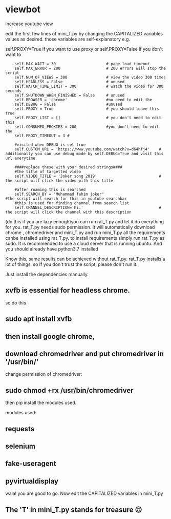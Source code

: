 # viewbot
increase youtube view 

edit the first few lines of mini_T.py by changing the CAPITALIZED variables values as desired.
those variables are self-explanatory e.g.

self.PROXY=True if you want to use proxy
or 
self.PROXY=False if you don't want to

        self.MAX_WAIT = 30                      # page load timeout
        self.MAX_ERROR = 200                    # 200 errors will stop the script
        self.NUM_OF_VIEWS = 300                 # view the video 300 times
        self.HEADLESS = False                   # unused 
        self.WATCH_TIME_LIMIT = 300             # watch the video for 300 seconds
        self.SHUTDOWN_WHEN_FINISHED = False     # unused
        self.BROWSER = 'chrome'                 #no need to edit the
        self.DEBUG = False                      #unused     
        self.PROXY = True                       # you should leave this true
        self.PROXY_LIST = []                    # you don't need to edit this
        self.CONSUMED_PROXIES = 200             #you don't need to edit the
        self.PROXY_TIMEOUT = 3 #
        
        #visited when DEBUG is set true
        self.CUSTOM_URL = 'https://www.youtube.com/watch?v=d64hfj4'    # additionally you can use debug mode by self.DEBUG=True and visit this url everytime
        
        ####replace these with your desired strings####
        #the title of targetted video
        self.VIDEO_TITLE = 'Joker song 2019'                           # the script will click the video with this title
        
        #after roaming this is searched
        self.SEARCH_BY = "Muhammad fahim joker"                        #the script will search for this in youtube searchbar
        #this is used for finding channel from search list
        self.CHANNEL_DESCRIPTION='hi.'                                 # the script will click the channel with this description







(do this if you are lazy enough)you can run rat_T.py and let it do everything for you. rat_T.py needs sudo permission. It will automatically download chrome , chromedriver and mini_T.py and run mini_T.py all the requirements canbe installed using rat_T.py. to install requirements simply run rat_T.py as sudo. It is recommended to use a cloud server that is running ubuntu. And you should already have python3.7 installed

Know this, same results can be achieved without rat_T.py.
rat_T.py installs a lot of things. so If you don't trust the script,
please don't run it. 



Just install the dependencies manually.

## xvfb is essential for headless chrome.
so do  this 

## sudo apt install xvfb

## then install google chrome, 

## download chromedriver and put chromedriver in '/usr/bin/'

change permission of chromedriver: 

## sudo chmod +rx /usr/bin/chromedriver



then pip install the modules used.

modules used:

## requests
## selenium
## fake-useragent
## pyvirtualdisplay


wala! you are good to go. Now edit the CAPITALIZED variables in mini_T.py
## The 'T' in mini_T.py stands for treasure 😌
